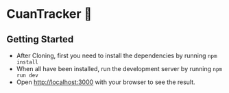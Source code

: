 # CuanTracker 💸

## Getting Started
- After Cloning, first you need to install the dependencies by running `npm install`
- When all have been installed, run the development server by running `npm run dev`
- Open [http://localhost:3000](http://localhost:3000) with your browser to see the result.

